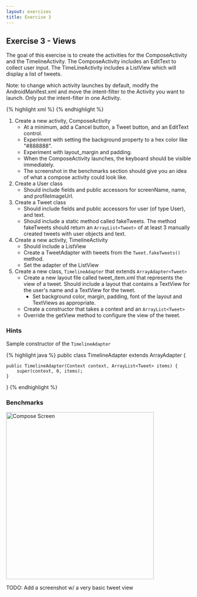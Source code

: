 ```yaml
---
layout: exercises
title: Exercise 3
---
```


## Exercise 3 - Views

The goal of this exercise is to create the activities for the ComposeActivity and the TimelineActivity. The ComposeActivity includes an EditText to collect user input. The TimeLineActivity includes a ListView which will display a list of tweets.

Note: to change which activity launches by default, modify the AndroidManifest.xml and move the intent-filter to the Activity you want to launch. Only put the intent-filter in one Activity.

{% highlight xml %}
<activity
    android:name="com.example.testapp.SecondActivity"
    android:label="@string/title_activity_second" >
    <intent-filter>
        <action android:name="android.intent.action.MAIN" />
        <category android:name="android.intent.category.LAUNCHER" />
    </intent-filter>
</activity>
{% endhighlight %}

1. Create a new activity, ComposeActivity
   - At a minimum, add a Cancel button, a Tweet button, and an EditText control.
   - Experiment with setting the background property to a hex color like "#888888".
   - Experiment with layout_margin and padding.
   - When the ComposeActivity launches, the keyboard should be visible immediately.
   - The screenshot in the benchmarks section should give you an idea of what a compose activity could look like.
2. Create a User class
   - Should include fields and public accessors for screenName, name, and profileImageUrl.
3. Create a Tweet class
   - Should include fields and public accessors for user (of type User), and text.
   - Should include a static method called fakeTweets. The method fakeTweets should return an `ArrayList<Tweet>` of at least 3 manually created tweets with user objects and text.
4. Create a new activity, TimelineActivity
   - Should include a ListView
   - Create a TweetAdapter with tweets from the `Tweet.fakeTweets()` method.
   - Set the adapter of the ListView
5. Create a new class, `TimelineAdapter` that extends `ArrayAdapter<Tweet>`
   - Create a new layout file called tweet_item.xml that represents the view of a tweet. Should include a layout that contains a TextView for the user's name and a TextView for the tweet.
      - Set background color, margin, padding, font of the layout and TextViews as appropriate.
   - Create a constructor that takes a context and an `ArrayList<Tweet>`
   - Override the getView method to configure the view of the tweet.

### Hints

Sample constructor of the `TimelineAdapter`

{% highlight java %}
public class TimelineAdapter extends ArrayAdapter<Tweet> {
    
    public TimelineAdapter(Context context, ArrayList<Tweet> items) {
        super(context, 0, items);
    }
}
{% endhighlight %}

### Benchmarks

<img src="{{ site.base_url }}/images/compose.png" alt="Compose Screen" width="400" height="453" />

TODO: Add a screenshot w/ a very basic tweet view